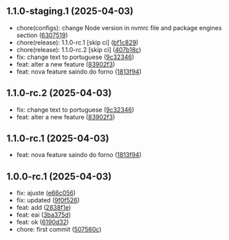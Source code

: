 ## 1.1.0-staging.1 (2025-04-03)

* chore(configs): change Node version in nvmrc file and package engines section ([6307519](https://github.com/wm-lim4mik3/platform/commit/6307519))
* chore(release): 1.1.0-rc.1 [skip ci] ([bf1c829](https://github.com/wm-lim4mik3/platform/commit/bf1c829))
* chore(release): 1.1.0-rc.2 [skip ci] ([407b18c](https://github.com/wm-lim4mik3/platform/commit/407b18c))
* fix: change text to portuguese ([9c32346](https://github.com/wm-lim4mik3/platform/commit/9c32346))
* feat: alter a new feature ([83902f3](https://github.com/wm-lim4mik3/platform/commit/83902f3))
* feat: nova feature saindo do forno ([1813f94](https://github.com/wm-lim4mik3/platform/commit/1813f94))

## 1.1.0-rc.2 (2025-04-03)

* fix: change text to portuguese ([9c32346](https://github.com/wm-lim4mik3/platform/commit/9c32346))
* feat: alter a new feature ([83902f3](https://github.com/wm-lim4mik3/platform/commit/83902f3))

## 1.1.0-rc.1 (2025-04-03)

* feat: nova feature saindo do forno ([1813f94](https://github.com/wm-lim4mik3/platform/commit/1813f94))

## 1.0.0-rc.1 (2025-04-03)

* fix: ajuste ([e66c056](https://github.com/wm-lim4mik3/platform/commit/e66c056))
* fix: updated ([9f0f526](https://github.com/wm-lim4mik3/platform/commit/9f0f526))
* feat: add ([2838f1e](https://github.com/wm-lim4mik3/platform/commit/2838f1e))
* feat: eai ([3ba375d](https://github.com/wm-lim4mik3/platform/commit/3ba375d))
* feat: ok ([6190d32](https://github.com/wm-lim4mik3/platform/commit/6190d32))
* chore: first commit ([507560c](https://github.com/wm-lim4mik3/platform/commit/507560c))
